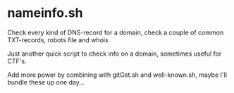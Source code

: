 # nameinfo.sh
Check every kind of DNS-record for a domain, check a couple of common TXT-records, robots file and whois

Just another quick script to check info on a domain, sometimes useful for CTF's.

Add more power by combining with gitGet.sh and well-known.sh, maybe I'll bundle these up one day...
